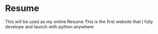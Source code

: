 # Resume
This will be used as my online Resume 
This is the first website that I fully develope and launch with python anywhere
